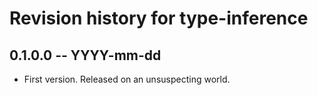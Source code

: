 # Revision history for type-inference

## 0.1.0.0  -- YYYY-mm-dd

* First version. Released on an unsuspecting world.
